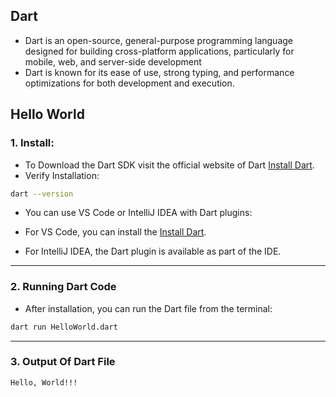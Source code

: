 ## Dart


- Dart is an open-source, general-purpose programming language designed for building cross-platform applications, particularly for mobile, web, and server-side development
- Dart is known for its ease of use, strong typing, and performance optimizations for both development and execution.

## Hello World

### 1. Install:

- To Download the Dart SDK visit the official website of Dart [Install Dart](https://dart.dev/get-dart). 
-  Verify Installation:
```bash
dart --version
```
- You can use VS Code or IntelliJ IDEA with Dart plugins:

- For VS Code, you can install the [Install Dart](https://marketplace.visualstudio.com/items?itemName=Dart-Code.dart-code).

- For IntelliJ IDEA, the Dart plugin is available as part of the IDE. 

---

### 2. Running Dart Code

- After installation, you can run the Dart file from the terminal:

```bash
dart run HelloWorld.dart
```
---

### 3. Output Of Dart File

```bash
Hello, World!!!
```



